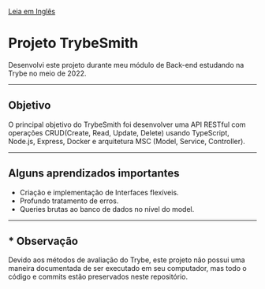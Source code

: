 [Leia em Inglês](./README.md)

# Projeto TrybeSmith
Desenvolvi este projeto durante meu módulo de Back-end estudando na Trybe no meio de 2022.

---
## Objetivo
O principal objetivo do TrybeSmith foi desenvolver uma API RESTful com operações CRUD(Create, Read, Update, Delete) usando TypeScript, Node.js, Express, Docker e arquitetura MSC (Model, Service, Controller).

---
## Alguns aprendizados importantes
- Criação e implementação de Interfaces flexíveis.
- Profundo tratamento de erros.
- Queries brutas ao banco de dados no nível do model.

---
## * Observação
Devido aos métodos de avaliação do Trybe, este projeto não possui uma maneira documentada de ser executado em seu computador, mas todo o código e commits estão preservados neste repositório.

